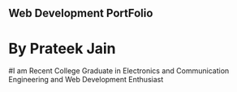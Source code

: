 
## Web Development PortFolio
# By Prateek Jain
#I am Recent College Graduate in Electronics and Communication Engineering and Web Development Enthusiast

